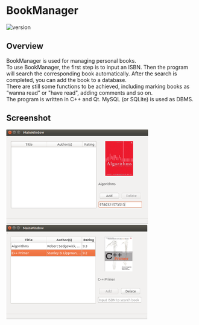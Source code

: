 # BookManager  
![version](https://img.shields.io/badge/version-0.1-brightgreen.svg)  
## Overview
BookManager is used for managing personal books.   
To use BookManager, the first step is to input an ISBN. Then the program will search the corresponding book automatically. After the search is completed, you can add the book to a database.   
There are still some functions to be achieved, including marking books as “wanna read” or "have read", adding comments and so on.  
The program is written in C++ and Qt. MySQL (or SQLite) is used as DBMS.  
## Screenshot
<img src=./docs/images/screenshot1.png height=250 /> <img src=./docs/images/screenshot2.png height=250 /> 
